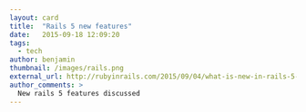 ```yaml
---
layout: card
title:  "Rails 5 new features"
date:   2015-09-18 12:09:20
tags:
  - tech
author: benjamin
thumbnail: /images/rails.png
external_url: http://rubyinrails.com/2015/09/04/what-is-new-in-rails-5-feature-changes/
author_comments: >
  New rails 5 features discussed
---
```

